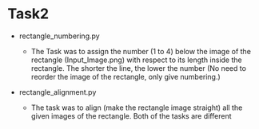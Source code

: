 # Task2
- rectangle_numbering.py 
  - The Task was to assign the number (1 to 4) below the image of the rectangle (Input_Image.png) with respect to its length
    inside the rectangle. The shorter the line, the lower the number (No need to reorder the image of the
    rectangle, only give numbering.)

- rectangle_alignment.py
  - The task was to align (make the rectangle image straight) all the given images of the rectangle. Both
    of the tasks are different
